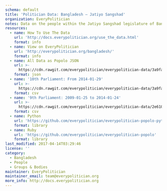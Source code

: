 ```yaml
---
schema: default
title: 'Politician Data: Bangladesh — Jatiyo Sangshad'
organization: EveryPolitician
notes: Data on the people within the Jatiyo Sangshad legislature of Bangladesh.
resources:
  - name: How To Use The Data
    url: 'http://docs.everypolitician.org/use_the_data.html'
    format: info
  - name: View on EveryPolitician
    url: 'http://everypolitician.org/bangladesh/'
    format: info
  - name: All Data as Popolo JSON
    url: >-
      https://cdn.rawgit.com/everypolitician/everypolitician-data/3a9faabb4895dad3c5d0d397cfe78f44f0e3fa59/data/Bangladesh/House/ep-popolo-v1.0.json
    format: json
  - name: '10th Parliament: From 2014-01-29'
    url: >-
      https://cdn.rawgit.com/everypolitician/everypolitician-data/3a9faabb4895dad3c5d0d397cfe78f44f0e3fa59/data/Bangladesh/House/term-10.csv
    format: csv
  - name: '9th Parliament: 2009-01-25 to 2014-01-24'
    url: >-
      https://cdn.rawgit.com/everypolitician/everypolitician-data/2e610b1cbd69d99c3f01e05a11698971d19c43f2/data/Bangladesh/House/term-9.csv
    format: csv
  - name: Python
    url: 'https://github.com/everypolitician/everypolitician-popolo-python'
    format: library
  - name: Ruby
    url: 'https://github.com/everypolitician/everypolitician-popolo'
    format: library
last_modified: 2017-04-14T03:29:46
license: ''
category:
  - Bangladesh
  - People
  - Groups & Bodies
maintainer: EveryPolitician
maintainer_email: team@everypolitician.org
more_info: http://docs.everypolitician.org
---
```

